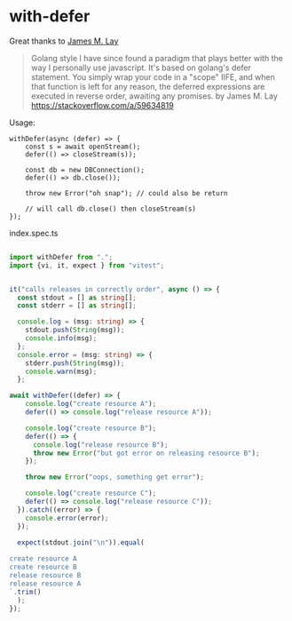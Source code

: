 # with-defer

Great thanks to  [James M. Lay](https://stackoverflow.com/a/59634819)

> Golang style
I have since found a paradigm that plays better with the way I personally use javascript. It's based on golang's defer statement. You simply wrap your code in a "scope" IIFE, and when that function is left for any reason, the deferred expressions are executed in reverse order, awaiting any promises.
by James M. Lay
https://stackoverflow.com/a/59634819

Usage:
```
withDefer(async (defer) => {
    const s = await openStream();
    defer(() => closeStream(s));

    const db = new DBConnection();
    defer(() => db.close());

    throw new Error("oh snap"); // could also be return

    // will call db.close() then closeStream(s)
});
```

index.spec.ts
```typescript

import withDefer from ".";
import {vi, it, expect } from "vitest";


it("calls releases in correctly order", async () => {
  const stdout = [] as string[];
  const stderr = [] as string[];

  console.log = (msg: string) => {
    stdout.push(String(msg));
    console.info(msg);
  };
  console.error = (msg: string) => {
    stderr.push(String(msg));
    console.warn(msg);
  };

await withDefer((defer) => {
    console.log("create resource A");
    defer(() => console.log("release resource A"));

    console.log("create resource B");
    defer(() => {
      console.log("release resource B");
      throw new Error("but got error on releasing resource B");
    });

    throw new Error("oops, something get error");

    console.log("create resource C");
    defer(() => console.log("release resource C"));
  }).catch((error) => {
    console.error(error);
  });

  expect(stdout.join("\n")).equal(
    `
create resource A
create resource B
release resource B
release resource A
`.trim()
  );
});

```
